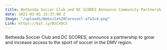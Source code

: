 ```yaml
---
title: Bethesda Soccer Club and DC SCORES Announce Community Partnership
date: 2021-03-01 15:37:00 Z
Image: "/uploads/Website%20Carousel-a7a3c4.png"
Link: https://bit.ly/BSCxDCS
---
```


Bethesda Soccer Club and DC SCORES, announce a partnership to grow and increase access to the sport of soccer in the DMV region.